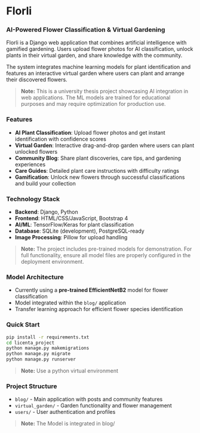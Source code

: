 # Florli
### AI-Powered Flower Classification & Virtual Gardening

Florli is a Django web application that combines artificial intelligence with gamified gardening. Users upload flower photos for AI classification, unlock plants in their virtual garden, and share knowledge with the community.

The system integrates machine learning models for plant identification and features an interactive virtual garden where users can plant and arrange their discovered flowers.

> **Note:** This is a university thesis project showcasing AI integration in web applications. The ML models are trained for educational purposes and may require optimization for production use.

### Features
- **AI Plant Classification**: Upload flower photos and get instant identification with confidence scores
- **Virtual Garden**: Interactive drag-and-drop garden where users can plant unlocked flowers
- **Community Blog**: Share plant discoveries, care tips, and gardening experiences  
- **Care Guides**: Detailed plant care instructions with difficulty ratings
- **Gamification**: Unlock new flowers through successful classifications and build your collection

### Technology Stack
- **Backend**: Django, Python
- **Frontend**: HTML/CSS/JavaScript, Bootstrap 4
- **AI/ML**: TensorFlow/Keras for plant classification
- **Database**: SQLite (development), PostgreSQL-ready
- **Image Processing**: Pillow for upload handling

> **Note:** The project includes pre-trained models for demonstration. For full functionality, ensure all model files are properly configured in the deployment environment.

### Model Architecture
- Currently using a **pre-trained EfficientNetB2** model for flower classification
- Model integrated within the `blog/` application
- Transfer learning approach for efficient flower species identification

### Quick Start
```bash
pip install -r requirements.txt
cd licenta_project
python manage.py makemigrations
python manage.py migrate
python manage.py runserver
```
> **Note:** Use a python virtual environment

### Project Structure
- `blog/` - Main application with posts and community features
- `virtual_garden/` - Garden functionality and flower management
- `users/` - User authentication and profiles

> **Note:** The Model is integrated in blog/
